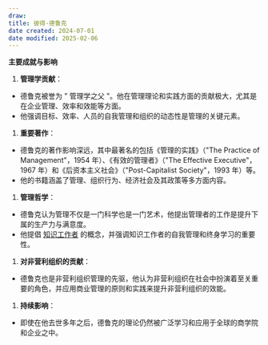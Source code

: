 ```yaml
---
draw:
title: 彼得·德鲁克
date created: 2024-07-01
date modified: 2025-02-06
---
```

**主要成就与影响**

  

1. **管理学贡献**：

- 德鲁克被誉为 " 管理学之父 "。他在管理理论和实践方面的贡献极大，尤其是在企业管理、效率和效能等方面。
- 他强调目标、效率、人员的自我管理和组织的动态性是管理的关键元素。

1. **重要著作**：

- 德鲁克的著作影响深远，其中最著名的包括《管理的实践》（"The Practice of Management"，1954 年）、《有效的管理者》（"The Effective Executive"，1967 年）和《后资本主义社会》（"Post-Capitalist Society"，1993 年）等。
- 他的书籍涵盖了管理、组织行为、经济社会及其政策等多方面内容。

1. **管理哲学**：

- 德鲁克认为管理不仅是一门科学也是一门艺术，他提出管理者的工作是提升下属的生产力与满意度。
- 他提倡 [知识工作者](知识工作者.md) 的概念，并强调知识工作者的自我管理和终身学习的重要性。

1. **对非营利组织的贡献**：

- 德鲁克也是非营利组织管理的先驱，他认为非营利组织在社会中扮演着至关重要的角色，并应用商业管理的原则和实践来提升非营利组织的效能。

1. **持续影响**：

- 即使在他去世多年之后，德鲁克的理论仍然被广泛学习和应用于全球的商学院和企业之中。
